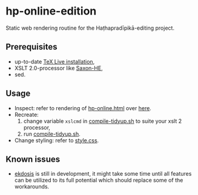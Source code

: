 # hp-online-edition
Static web rendering routine for the Haṭhapradīpikā-editing project.

## Prerequisites
- up-to-date [TeX Live installation](https://tug.org/texlive/acquire-netinstall.html),
- XSLT 2.0-processor like [Saxon-HE](http://saxon.sourceforge.net/#F9.9HE),
- sed.

## Usage
- Inspect: refer to rendering of [hp-online.html](html/hp-online.html) over [here](https://raw.githack.com/mmehner/hp-online-edition/master/html/hp-online.html).
- Recreate:
  1. change variable `xslcmd` in [compile-tidyup.sh](./compile-tidyup.sh) to suite your xslt 2 processor,
  2. run [compile-tidyup.sh](./compile-tidyup.sh).
- Change styling: refer to [style.css](html/style.css).  

## Known issues
- [ekdosis](https://ctan.org/pkg/ekdosis) is still in development, it might take some time until all features can be utilized to its full potential which should replace some of the workarounds.
